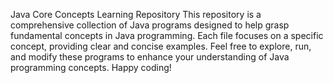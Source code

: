 Java Core Concepts Learning Repository
This repository is a comprehensive collection of Java programs designed to help grasp fundamental concepts in Java programming. Each file focuses on a specific concept, providing clear and concise examples.
Feel free to explore, run, and modify these programs to enhance your understanding of Java programming concepts. Happy coding!
